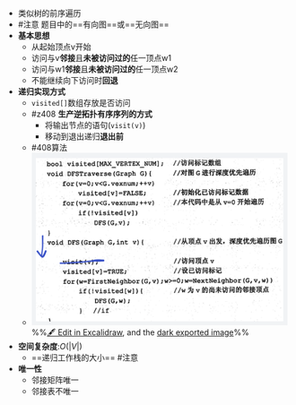 - 类似树的前序遍历
- #注意 题目中的==有向图==或==无向图==
- **基本思想**
	- 从起始顶点v开始
	- 访问与v**邻接**且**未被访问过的**任一顶点w1
	- 访问与w1**邻接**且**未被访问过的**任一顶点w2
	- 不能继续向下访问时**回退**
- **递归实现方式**
	- `visited[]`数组存放是否访问
	- #z408 **生产逆拓扑有序序列的方式**
		- 将输出节点的语句(`visit(v)`)
		- 移动到退出递归**退出前**
	- #408算法 
	- ![](attachments/%E6%B7%B1%E5%BA%A6%E4%BC%98%E5%85%88%E6%90%9C%E7%B4%A2DFS%202022-10-20%2016.56.15.excalidraw.svg)
%%[🖋 Edit in Excalidraw](attachments/%E6%B7%B1%E5%BA%A6%E4%BC%98%E5%85%88%E6%90%9C%E7%B4%A2DFS%202022-10-20%2016.56.15.excalidraw.md), and the [dark exported image](attachments/%E6%B7%B1%E5%BA%A6%E4%BC%98%E5%85%88%E6%90%9C%E7%B4%A2DFS%202022-10-20%2016.56.15.excalidraw.dark.svg)%%
- **空间复杂度**:$O(|V|)$
	- ==递归工作栈的大小== #注意 
- **唯一性**
	- 邻接矩阵唯一
	- 邻接表不唯一